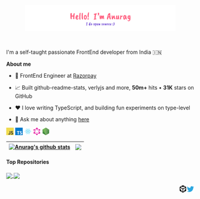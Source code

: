 <p align="center"><a href="https://WahyuSapurata.github.io"><img width="80%" alt="Hello, I'm Anurag. I do open source!" src="./assets/gh-readme-header.png" /></a></p>

<br />

I'm a self-taught passionate FrontEnd developer from India 🇮🇳

**About me**

- 💼 FrontEnd Engineer at [Razorpay](http://razorpay.com/)

- 📈 Built github-readme-stats, verlyjs and more, **50m+** hits • **31K** stars on GitHub

- ❤️ I love writing TypeScript, and building fun experiments on type-level

- 💬 Ask me about anything [here](https://github.com/WahyuSapurata/WahyuSapurata/issues)

<code><img height="20" alt="javascript" src="https://raw.githubusercontent.com/github/explore/80688e429a7d4ef2fca1e82350fe8e3517d3494d/topics/javascript/javascript.png"></code>
<code><img height="20" alt="typescript" src="https://raw.githubusercontent.com/github/explore/80688e429a7d4ef2fca1e82350fe8e3517d3494d/topics/typescript/typescript.png"></code>
<code><img height="20" alt="react" src="https://raw.githubusercontent.com/github/explore/80688e429a7d4ef2fca1e82350fe8e3517d3494d/topics/react/react.png"></code>
<code><img height="20" alt="graphql" src="https://raw.githubusercontent.com/github/explore/5c058a388828bb5fde0bcafd4bc867b5bb3f26f3/topics/graphql/graphql.png"></code>
<code><img height="20" alt="nodejs" src="https://raw.githubusercontent.com/github/explore/80688e429a7d4ef2fca1e82350fe8e3517d3494d/topics/nodejs/nodejs.png"></code>

| <a href="https://github.com/WahyuSapurata/github-readme-stats"><img align="center" src="https://github-readme-stats.vercel.app/api?username=WahyuSapurata&show_icons=true&include_all_commits=true&theme=buefy&hide_border=true" alt="Anurag's github stats" /></a> | <a href="https://github.com/WahyuSapurata/github-readme-stats"><img align="center" src="https://github-readme-stats.vercel.app/api/top-langs/?username=WahyuSapurata&layout=compact&theme=buefy&hide_border=true" /></a> |
| ------------------------------------------------------------------------------------------------------------------------------------------------------------------------------------------------------------------------------------------------------------------- | ------------------------------------------------------------------------------------------------------------------------------------------------------------------------------------------------------------------------ |

#### Top Repositories

<a href="https://github.com/WahyuSapurata/github-readme-stats">
  <img align="center" src="https://github-readme-stats.vercel.app/api/pin/?username=WahyuSapurata&repo=github-readme-stats&theme=buefy" />
</a>
<a href="https://github.com/WahyuSapurata/WahyuSapurata.github.io">
  <img align="center" src="https://github-readme-stats.vercel.app/api/pin/?username=WahyuSapurata&repo=WahyuSapurata.github.io&theme=buefy" />
</a>

<br />
<br />

<a href="https://twitter.com/anuraghazru">
  <img align="right" alt="Anurag Hazra | Twitter" width="21px" src="https://raw.githubusercontent.com/WahyuSapurata/WahyuSapurata/master/assets/twitter.svg" />
</a>
<a href="https://codesandbox.io/u/WahyuSapurata">
  <img align="right" alt="Anurag Hazra | CodeSandbox" width="20px" src="https://raw.githubusercontent.com/WahyuSapurata/WahyuSapurata/master/assets/codesandbox.svg" />
</a>
